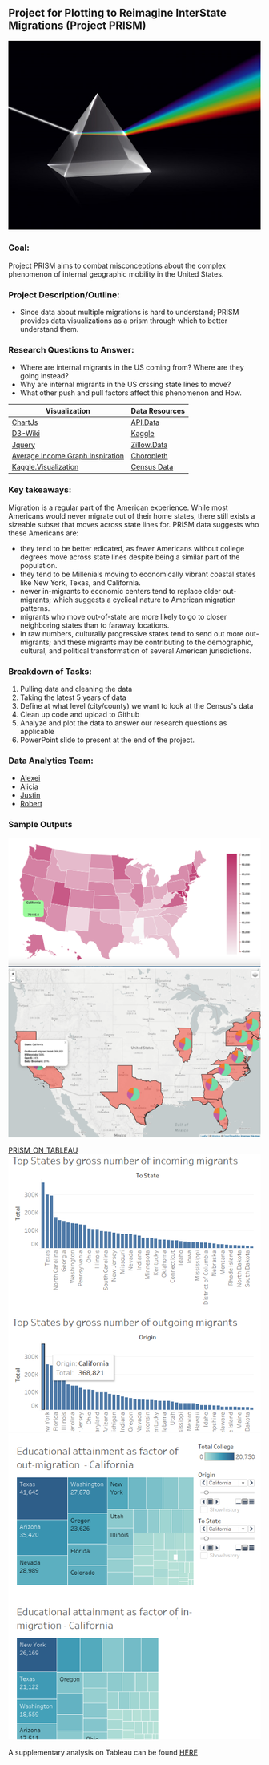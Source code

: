 ## Project for Plotting to Reimagine InterState Migrations (Project PRISM) 

![Prism](Images/prism.jpg)

### Goal:
Project PRISM aims to combat misconceptions about the complex phenomenon of internal geographic mobility in the United States.  

### Project Description/Outline:
* Since data about multiple migrations is hard to understand; PRISM provides data visualizations as a prism through which to better understand them.

### Research Questions to Answer:
* Where are internal migrants in the US coming from? Where are they going instead?
* Why are internal migrants in the US crssing state lines to move? 
* What other push and pull factors affect this phenomenon and How. 

|         Visualization         | Data Resources |
|------------------------------------|------------------------------------|
| [ChartJs]( https://www.chartjs.org/)| [API.Data](https://api.data.gov/) | 
| [D3-Wiki](https://d3-wiki.readthedocs.io/zh_CN/master/Gallery/) |[Kaggle](https://www.kaggle.com/) | 
| [Jquery](https://jquery.com/%7C) |[Zillow.Data](https://www.zillow.com/research/data/) |
| [Average Income Graph Inspiration](https://infogram.com/average-house-prices-1hdw2jozvvke6l0)| [Choropleth](https://bl.ocks.org/wboykinm/dbbe50d1023f90d4e241712395c27fb3)|
| [Kaggle.Visualization](https://www.kaggle.com/kaushiksuresh147/data-visualization-cheat-cheats-and-resources) | [Census Data](https://www.census.gov/data/tables/time-series/demo/income-poverty/historical-income-households.html) |

### Key takeaways:
Migration is a regular part of the American experience. While most Americans would never migrate out of their home states, there still exists a sizeable subset that moves across state lines for. PRISM data suggests who these Americans are: 

- they tend to be better edicated, as fewer Americans without college degrees move across state lines despite being a similar part of the population. 
- they tend to be Millenials moving to economically vibrant coastal states like New York, Texas, and California. 
- newer in-migrants to economic centers tend to replace older out-migrants; which suggests a cyclical nature to American migration patterns. 
- migrants who move out-of-state are more likely to go to closer neighboring states than to faraway locations. 
- in raw numbers, culturally progressive states tend to send out more out-migrants; and these migrants may be contributing to the demographic, cultural, and political transformation of several American jurisdictions. 
 
### Breakdown of Tasks:
1. Pulling data and cleaning the data 
2. Taking the latest 5 years of data
3. Define at what level (city/county) we want to look at the Census's data
4. Clean up code and upload to Github
5. Analyze and plot the data to answer our research questions as applicable
6. PowerPoint slide to present at the end of the project.

### Data Analytics Team:
* [Alexei](https://github.com/CaliFlowers)
* [Alicia](https://github.com/aliciasply)
* [Justin](https://github.com/jacance)
* [Robert](https://github.com/roborgain1)

### Sample Outputs
![PRISM Map of Median Incomes in the United States](Images/Choropleth.png)
![PRISM Atlas of US](Images/8_atlas.png)

[PRISM_ON_TABLEAU](https://public.tableau.com/profile/alexei.flores#!/vizhome/PRISMonTableau/Story1?publish=yes)
![](Images/Tableau-3.png)
![](Images/Tableau-2.png)

A supplementary analysis on Tableau can be found [HERE](https://public.tableau.com/profile/alexei.flores#!/vizhome/PRISMonTableau/Story1?publish=yes)

